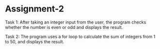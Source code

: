 # Assignment-2

Task 1: After taking an integer input from the user, the program checks whether the number is even or odd and displays the result.

Task 2: The program uses a for loop to calculate the sum of integers from 1 to 50, and displays the result.
